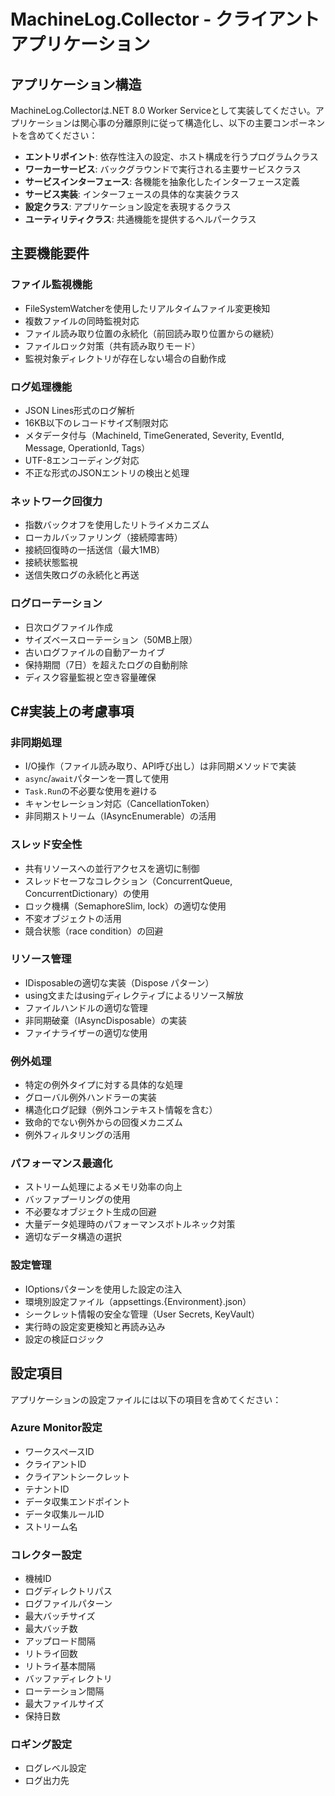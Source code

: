 # MachineLog.Collector - クライアントアプリケーション

## アプリケーション構造

MachineLog.Collectorは.NET 8.0 Worker Serviceとして実装してください。アプリケーションは関心事の分離原則に従って構造化し、以下の主要コンポーネントを含めてください：

- **エントリポイント**: 依存性注入の設定、ホスト構成を行うプログラムクラス
- **ワーカーサービス**: バックグラウンドで実行される主要サービスクラス
- **サービスインターフェース**: 各機能を抽象化したインターフェース定義
- **サービス実装**: インターフェースの具体的な実装クラス
- **設定クラス**: アプリケーション設定を表現するクラス
- **ユーティリティクラス**: 共通機能を提供するヘルパークラス

## 主要機能要件

### ファイル監視機能

- FileSystemWatcherを使用したリアルタイムファイル変更検知
- 複数ファイルの同時監視対応
- ファイル読み取り位置の永続化（前回読み取り位置からの継続）
- ファイルロック対策（共有読み取りモード）
- 監視対象ディレクトリが存在しない場合の自動作成

### ログ処理機能

- JSON Lines形式のログ解析
- 16KB以下のレコードサイズ制限対応
- メタデータ付与（MachineId, TimeGenerated, Severity, EventId, Message, OperationId, Tags）
- UTF-8エンコーディング対応
- 不正な形式のJSONエントリの検出と処理

### ネットワーク回復力

- 指数バックオフを使用したリトライメカニズム
- ローカルバッファリング（接続障害時）
- 接続回復時の一括送信（最大1MB）
- 接続状態監視
- 送信失敗ログの永続化と再送

### ログローテーション

- 日次ログファイル作成
- サイズベースローテーション（50MB上限）
- 古いログファイルの自動アーカイブ
- 保持期間（7日）を超えたログの自動削除
- ディスク容量監視と空き容量確保

## C#実装上の考慮事項

### 非同期処理

- I/O操作（ファイル読み取り、API呼び出し）は非同期メソッドで実装
- `async`/`await`パターンを一貫して使用
- `Task.Run`の不必要な使用を避ける
- キャンセレーション対応（CancellationToken）
- 非同期ストリーム（IAsyncEnumerable）の活用

### スレッド安全性

- 共有リソースへの並行アクセスを適切に制御
- スレッドセーフなコレクション（ConcurrentQueue, ConcurrentDictionary）の使用
- ロック機構（SemaphoreSlim, lock）の適切な使用
- 不変オブジェクトの活用
- 競合状態（race condition）の回避

### リソース管理

- IDisposableの適切な実装（Dispose パターン）
- using文またはusingディレクティブによるリソース解放
- ファイルハンドルの適切な管理
- 非同期破棄（IAsyncDisposable）の実装
- ファイナライザーの適切な使用

### 例外処理

- 特定の例外タイプに対する具体的な処理
- グローバル例外ハンドラーの実装
- 構造化ログ記録（例外コンテキスト情報を含む）
- 致命的でない例外からの回復メカニズム
- 例外フィルタリングの活用

### パフォーマンス最適化

- ストリーム処理によるメモリ効率の向上
- バッファプーリングの使用
- 不必要なオブジェクト生成の回避
- 大量データ処理時のパフォーマンスボトルネック対策
- 適切なデータ構造の選択

### 設定管理

- IOptionsパターンを使用した設定の注入
- 環境別設定ファイル（appsettings.{Environment}.json）
- シークレット情報の安全な管理（User Secrets, KeyVault）
- 実行時の設定変更検知と再読み込み
- 設定の検証ロジック

## 設定項目

アプリケーションの設定ファイルには以下の項目を含めてください：

### Azure Monitor設定

- ワークスペースID
- クライアントID
- クライアントシークレット
- テナントID
- データ収集エンドポイント
- データ収集ルールID
- ストリーム名

### コレクター設定

- 機械ID
- ログディレクトリパス
- ログファイルパターン
- 最大バッチサイズ
- 最大バッチ数
- アップロード間隔
- リトライ回数
- リトライ基本間隔
- バッファディレクトリ
- ローテーション間隔
- 最大ファイルサイズ
- 保持日数

### ロギング設定

- ログレベル設定
- ログ出力先
